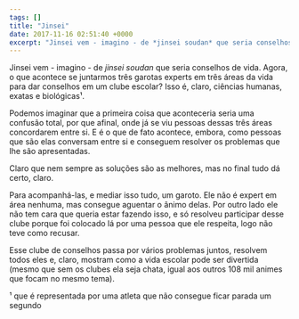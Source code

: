 ```yaml
---
tags: []
title: "Jinsei"
date: 2017-11-16 02:51:40 +0000
excerpt: "Jinsei vem - imagino - de *jinsei soudan* que seria conselhos de vida. Agora, o que acontece se juntarmos três garotas experts em três..."
---
```


Jinsei vem - imagino - de *jinsei soudan* que seria conselhos de vida. Agora, o que acontece se juntarmos três garotas experts em três áreas da vida para dar conselhos em um clube escolar? Isso é, claro, ciências humanas, exatas e biológicas¹.

Podemos imaginar que a primeira coisa que aconteceria seria uma confusão total, por que afinal, onde já se viu pessoas dessas três áreas concordarem entre si. E é o que de fato acontece, embora, como pessoas que são elas conversam entre si e conseguem resolver os problemas que lhe são apresentadas.

Claro que nem sempre as soluções são as melhores, mas no final tudo dá certo, claro.

Para acompanhá-las, e mediar isso tudo, um garoto. Ele não é expert em área nenhuma, mas consegue aguentar o ânimo delas. Por outro lado ele não tem cara que queria estar fazendo isso, e só resolveu participar desse clube porque foi colocado lá por uma pessoa que ele respeita, logo não teve como recusar.

Esse clube de conselhos passa por vários problemas juntos, resolvem todos eles e, claro, mostram como a vida escolar pode ser divertida (mesmo que sem os clubes ela seja chata, igual aos outros 108 mil animes que focam no mesmo tema).

¹ que é representada por uma atleta que não consegue ficar parada um segundo